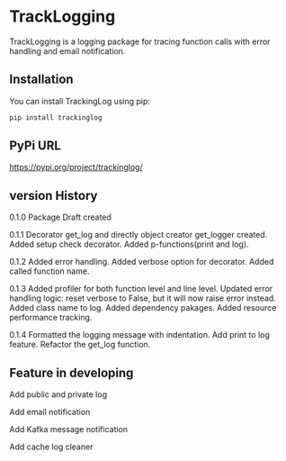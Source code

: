 # TrackLogging

TrackLogging is a logging package for tracing function calls with error handling and email notification.

## Installation

You can install TrackingLog using pip:

```bash
pip install trackinglog

```
## PyPi URL
https://pypi.org/project/trackinglog/

## version History

0.1.0 Package Draft created

0.1.1 Decorator get_log and directly object creator get_logger created. Added setup check decorator. Added p-functions(print and log).

0.1.2 Added error handling. Added verbose option for decorator. Added called function name.

0.1.3 Added profiler for both function level and line level. Updated error handling logic: reset verbose to False, but it will now raise error instead. Added class name to log. Added dependency pakages. Added resource performance tracking.

0.1.4 Formatted the logging message with indentation. Add print to log feature. Refactor the get_log function.

## Feature in developing

Add public and private log

Add email notification

Add Kafka message notification

Add cache log cleaner